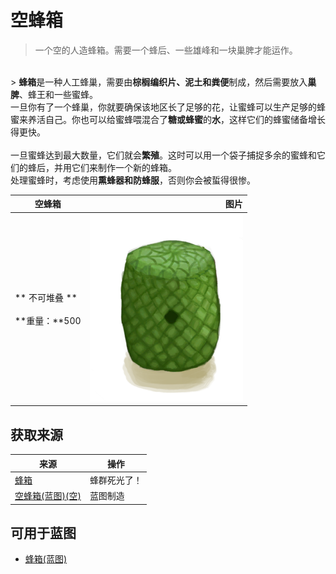 # 空蜂箱  
> 一个空的人造蜂箱。需要一个蜂后、一些雄峰和一块巢脾才能运作。  
<br>  
> <b>蜂箱</b>是一种人工蜂巢，需要由<b>棕榈编织片、泥土和粪便</b>制成，然后需要放入<b>巢脾</b>、蜂王和一些蜜蜂。<br>一旦你有了一个蜂巢，你就要确保该地区长了足够的花，让蜜蜂可以生产足够的蜂蜜来养活自己。你也可以给蜜蜂喂混合了<b>糖或蜂蜜</b>的<b>水</b>，这样它们的蜂蜜储备增长得更快。<br><br>一旦蜜蜂达到最大数量，它们就会<b>繁殖</b>。这时可以用一个袋子捕捉多余的蜜蜂和它们的蜂后，并用它们来制作一个新的蜂箱。<br>处理蜜蜂时，考虑使用<b>熏蜂器和防蜂服</b>，否则你会被蜇得很惨。  
  
  空蜂箱  |   图片   
 ----  |  ----:   
 ** 不可堆叠 **<br><br>**重量：**500  |  <img decoding="async" src="Sprite/SkepEmpty.png" href="a.md" style="max-width:300px;max-height:300px;">   
  
## 获取来源  
来源  |  操作  
----  |  ----  
[蜂箱](BeeSkep.md)  |  蜂群死光了！  
[空蜂箱(蓝图)(空)](Bp_BeeSkepEmpty.md)  |  蓝图制造  
## 可用于蓝图  
- [蜂箱(蓝图)](Bp_BeeSkep.md)  
  
  
